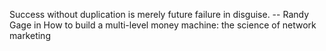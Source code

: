Success without duplication is merely future failure in disguise. -- Randy Gage in How to build a multi-level money machine: the science of network marketing
